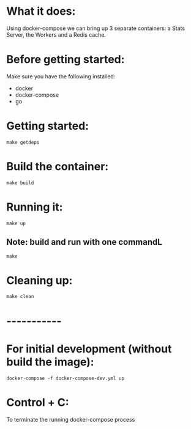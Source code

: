 # What it does:
Using docker-compose we can bring up 3 separate containers: a Stats Server, the Workers and a Redis cache.

# Before getting started:
Make sure you have the following installed:
- docker
- docker-compose
- go

# Getting started:
```
make getdeps
```

# Build the container:
```
make build
```

# Running it:
```
make up
```

## Note: build and run with one commandL
```
make
```

# Cleaning up:
```
make clean
```

# -----------
# For initial development (without build the image):
```
docker-compose -f docker-compose-dev.yml up
```

# Control + C:
To terminate the running docker-compose process

